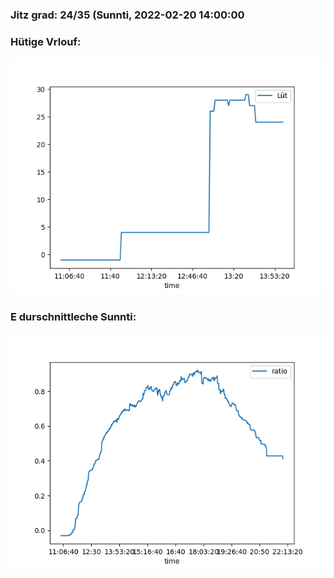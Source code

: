 ### Jitz grad: 24/35 (Sunnti, 2022-02-20 14:00:00

### Hütige Vrlouf:
![Graph](Today.png)

### E durschnittleche Sunnti:
![Graph](Sunnti.png)
